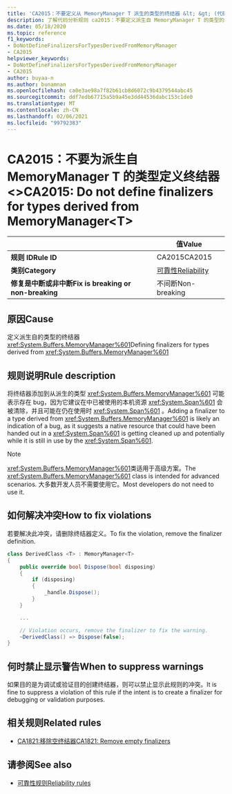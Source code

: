 ```yaml
---
title: 'CA2015：不要定义从 MemoryManager T 派生的类型的终结器 &lt; &gt; (代码分析) '
description: 了解代码分析规则 ca2015：不要定义派生自 MemoryManager T 的类型的终结器 &lt;&gt;
ms.date: 05/18/2020
ms.topic: reference
f1_keywords:
- DoNotDefineFinalizersForTypesDerivedFromMemoryManager
- CA2015
helpviewer_keywords:
- DoNotDefineFinalizersForTypesDerivedFromMemoryManager
- CA2015
author: buyaa-n
ms.author: bunamnan
ms.openlocfilehash: ca0e3ae98a7f82b61cb8d6072c9b4379544abc45
ms.sourcegitcommit: ddf7edb67715a5b9a45e3dd44536dabc153c1de0
ms.translationtype: MT
ms.contentlocale: zh-CN
ms.lasthandoff: 02/06/2021
ms.locfileid: "99792383"
---
```

# <a name="ca2015-do-not-define-finalizers-for-types-derived-from-memorymanagerlttgt"></a><span data-ttu-id="b45ec-103">CA2015：不要为派生自 MemoryManager T 的类型定义终结器 &lt;&gt;</span><span class="sxs-lookup"><span data-stu-id="b45ec-103">CA2015: Do not define finalizers for types derived from MemoryManager&lt;T&gt;</span></span>

| | <span data-ttu-id="b45ec-104">值</span><span class="sxs-lookup"><span data-stu-id="b45ec-104">Value</span></span> |
|-|-|
| <span data-ttu-id="b45ec-105">**规则 ID**</span><span class="sxs-lookup"><span data-stu-id="b45ec-105">**Rule ID**</span></span> |<span data-ttu-id="b45ec-106">CA2015</span><span class="sxs-lookup"><span data-stu-id="b45ec-106">CA2015</span></span>|
| <span data-ttu-id="b45ec-107">**类别**</span><span class="sxs-lookup"><span data-stu-id="b45ec-107">**Category**</span></span> |[<span data-ttu-id="b45ec-108">可靠性</span><span class="sxs-lookup"><span data-stu-id="b45ec-108">Reliability</span></span>](reliability-warnings.md)|
| <span data-ttu-id="b45ec-109">**修复是中断或非中断**</span><span class="sxs-lookup"><span data-stu-id="b45ec-109">**Fix is breaking or non-breaking**</span></span> |<span data-ttu-id="b45ec-110">不间断</span><span class="sxs-lookup"><span data-stu-id="b45ec-110">Non-breaking</span></span>|

## <a name="cause"></a><span data-ttu-id="b45ec-111">原因</span><span class="sxs-lookup"><span data-stu-id="b45ec-111">Cause</span></span>

<span data-ttu-id="b45ec-112">定义派生自的类型的终结器 <xref:System.Buffers.MemoryManager%601></span><span class="sxs-lookup"><span data-stu-id="b45ec-112">Defining finalizers for types derived from <xref:System.Buffers.MemoryManager%601></span></span>

## <a name="rule-description"></a><span data-ttu-id="b45ec-113">规则说明</span><span class="sxs-lookup"><span data-stu-id="b45ec-113">Rule description</span></span>

<span data-ttu-id="b45ec-114">将终结器添加到从派生的类型 <xref:System.Buffers.MemoryManager%601> 可能表示存在 bug，因为它建议在中已被使用的本机资源 <xref:System.Span%601> 会被清除，并且可能在仍在使用时 <xref:System.Span%601> 。</span><span class="sxs-lookup"><span data-stu-id="b45ec-114">Adding a finalizer to a type derived from <xref:System.Buffers.MemoryManager%601> is likely an indication of a bug, as it suggests a native resource that could have been handed out in a <xref:System.Span%601> is getting cleaned up and potentially while it is still in use by the <xref:System.Span%601>.</span></span>

> [!NOTE]
> <span data-ttu-id="b45ec-115"><xref:System.Buffers.MemoryManager%601>类适用于高级方案。</span><span class="sxs-lookup"><span data-stu-id="b45ec-115">The <xref:System.Buffers.MemoryManager%601> class is intended for advanced scenarios.</span></span> <span data-ttu-id="b45ec-116">大多数开发人员不需要使用它。</span><span class="sxs-lookup"><span data-stu-id="b45ec-116">Most developers do not need to use it.</span></span>

## <a name="how-to-fix-violations"></a><span data-ttu-id="b45ec-117">如何解决冲突</span><span class="sxs-lookup"><span data-stu-id="b45ec-117">How to fix violations</span></span>

<span data-ttu-id="b45ec-118">若要解决此冲突，请删除终结器定义。</span><span class="sxs-lookup"><span data-stu-id="b45ec-118">To fix the violation, remove the finalizer definition.</span></span>

```csharp
class DerivedClass <T> : MemoryManager<T>
{
    public override bool Dispose(bool disposing)
    {
        if (disposing)
        {
            _handle.Dispose();
        }
    }

    ...

    // Violation occurs, remove the finalizer to fix the warning.
    ~DerivedClass() => Dispose(false);
}
```

## <a name="when-to-suppress-warnings"></a><span data-ttu-id="b45ec-119">何时禁止显示警告</span><span class="sxs-lookup"><span data-stu-id="b45ec-119">When to suppress warnings</span></span>

<span data-ttu-id="b45ec-120">如果目的是为调试或验证目的创建终结器，则可以禁止显示此规则的冲突。</span><span class="sxs-lookup"><span data-stu-id="b45ec-120">It is fine to suppress a violation of this rule if the intent is to create a finalizer for debugging or validation purposes.</span></span>

## <a name="related-rules"></a><span data-ttu-id="b45ec-121">相关规则</span><span class="sxs-lookup"><span data-stu-id="b45ec-121">Related rules</span></span>

- [<span data-ttu-id="b45ec-122">CA1821:移除空终结器</span><span class="sxs-lookup"><span data-stu-id="b45ec-122">CA1821: Remove empty finalizers</span></span>](ca1821.md)

## <a name="see-also"></a><span data-ttu-id="b45ec-123">请参阅</span><span class="sxs-lookup"><span data-stu-id="b45ec-123">See also</span></span>

- [<span data-ttu-id="b45ec-124">可靠性规则</span><span class="sxs-lookup"><span data-stu-id="b45ec-124">Reliability rules</span></span>](reliability-warnings.md)
